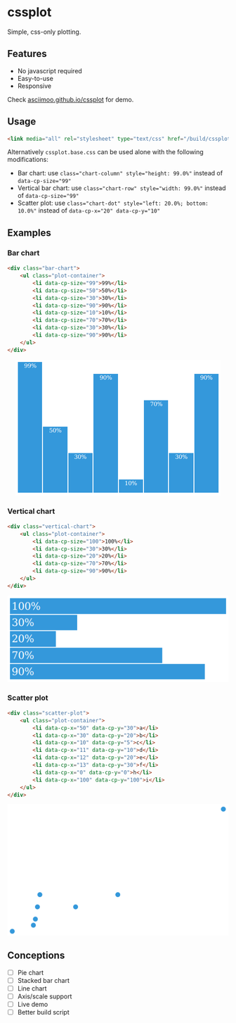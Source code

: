 cssplot
=======

Simple, css-only plotting.

## Features

 * No javascript required
 * Easy-to-use
 * Responsive

Check [asciimoo.github.io/cssplot](https://asciimoo.github.io/cssplot) for demo.

## Usage

```html
<link media="all" rel="stylesheet" type="text/css" href="/build/cssplot.full.css" />
```

Alternatively `cssplot.base.css` can be used alone with the following modifications:

 * Bar chart: use `class="chart-column" style="height: 99.0%"` instead of `data-cp-size="99"`
 * Vertical bar chart: use `class="chart-row" style="width: 99.0%"` instead of `data-cp-size="99"`
 * Scatter plot: use `class="chart-dot" style="left: 20.0%; bottom: 10.0%"` instead of `data-cp-x="20" data-cp-y="10"`

## Examples

### Bar chart

```html
<div class="bar-chart">
    <ul class="plot-container">
        <li data-cp-size="99">99%</li>
        <li data-cp-size="50">50%</li>
        <li data-cp-size="30">30%</li>
        <li data-cp-size="90">90%</li>
        <li data-cp-size="10">10%</li>
        <li data-cp-size="70">70%</li>
        <li data-cp-size="30">30%</li>
        <li data-cp-size="90">90%</li>
    </ul>
</div>
```

<div align="center">
  <img src="docs/images/cssplot_bar_chart.png"/>
</div>

### Vertical chart

```html
<div class="vertical-chart">
    <ul class="plot-container">
        <li data-cp-size="100">100%</li>
        <li data-cp-size="30">30%</li>
        <li data-cp-size="20">20%</li>
        <li data-cp-size="70">70%</li>
        <li data-cp-size="90">90%</li>
    </ul>
</div>
```

<div align="center">
  <img src="docs/images/cssplot_vertical_chart.png"/>
</div>

### Scatter plot

```html
<div class="scatter-plot">
    <ul class="plot-container">
        <li data-cp-x="50" data-cp-y="30">a</li>
        <li data-cp-x="30" data-cp-y="20">b</li>
        <li data-cp-x="10" data-cp-y="5">c</li>
        <li data-cp-x="11" data-cp-y="10">d</li>
        <li data-cp-x="12" data-cp-y="20">e</li>
        <li data-cp-x="13" data-cp-y="30">f</li>
        <li data-cp-x="0" data-cp-y="0">h</li>
        <li data-cp-x="100" data-cp-y="100">i</li>
    </ul>
</div>
```

<div align="center">
  <img src="docs/images/cssplot_scatter_plot.png"/>
</div>

## Conceptions

- [ ] Pie chart
- [ ] Stacked bar chart
- [ ] Line chart
- [ ] Axis/scale support
- [ ] Live demo
- [ ] Better build script
